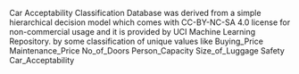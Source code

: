 Car Acceptability Classification Database was derived from a simple hierarchical decision model which comes with CC-BY-NC-SA 4.0 license for non-commercial usage and it is provided by UCI Machine Learning Repository.
by some classification of unique values like
Buying_Price
Maintenance_Price
No_of_Doors
Person_Capacity
Size_of_Luggage
Safety
Car_Acceptability 
